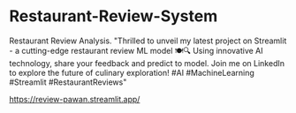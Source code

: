 # Restaurant-Review-System
Restaurant Review Analysis.
"Thrilled to unveil my latest project on Streamlit - a cutting-edge restaurant review ML model 🍽️🔍 Using innovative AI technology, share your feedback and predict to model. Join me on LinkedIn to explore the future of culinary exploration! #AI #MachineLearning #Streamlit #RestaurantReviews"            

https://review-pawan.streamlit.app/
